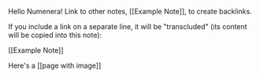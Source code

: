 Hello Numenera! Link to other notes, [[Example Note]], to create backlinks.

If you include a link on a separate line, it will be "transcluded" (its content will be copied into this note):

[[Example Note]]

Here's a [[page with image]]
